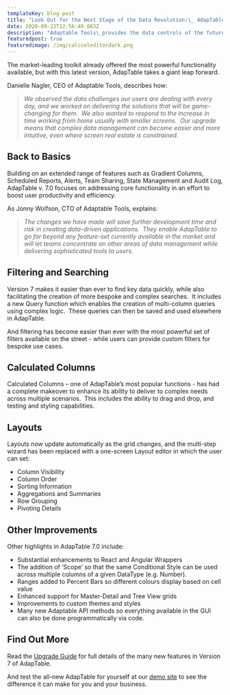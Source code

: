 ```yaml
---
templateKey: blog-post
title: "Look Out for the Next Stage of the Data Revolution:\_ AdapTable 7.0 has Arrived!"
date: 2020-09-22T12:56:40.083Z
description: "Adaptable Tools\_provides the data controls of the future with its delivery of AdapTable 7.0.\_"
featuredpost: true
featuredimage: /img/calccoleditordark.png
---
```

The market-leading toolkit already offered the most powerful functionality available, but with this latest version, AdapTable takes a giant leap forward.

Danielle Nagler, CEO of Adaptable Tools, describes how:

> _We observed the data challenges our users are dealing with every day, and we worked on delivering the solutions that will be game-changing for them.  We also wanted to respond to the increase in time working from home usually with smaller screens.  Our upgrade means that complex data management can become easier and more intuitive, even where screen real estate is constrained._

## Back to Basics 

Building on an extended range of features such as Gradient Columns, Scheduled Reports, Alerts, Team Sharing, State Management and Audit Log, AdapTable v. 7.0 focuses on addressing core functionality in an effort to boost user productivity and efficiency.

As Jonny Wolfson, CTO of Adaptable Tools, explains:

> _The changes we have made will save further development time and risk in creating data-driven applications.  They enable AdapTable to go far beyond any feature-set currently available in the market and will let teams concentrate on other areas of data management while delivering sophisticated tools to users._

## Filtering and Searching

Version 7 makes it easier than ever to find key data quickly, while also facilitating the creation of more bespoke and complex searches.  It includes a new Query function which enables the creation of multi-column queries using complex logic.  These queries can then be saved and used elsewhere in AdapTable.

And filtering has become easier than ever with the most powerful set of filters available on the street - while users can provide custom filters for bespoke use cases.

## Calculated Columns

Calculated Columns – one of AdapTable’s most popular functions - has had a complete makeover to enhance its ability to deliver to complex needs across multiple scenarios.  This includes the ability to drag and drop, and testing and styling capabilities. 

## Layouts

Layouts now update automatically as the grid changes, and the multi-step wizard has been replaced with a one-screen Layout editor in which the user can set:

* Column Visibility
* Column Order
* Sorting Information
* Aggregations and Summaries
* Row Grouping
* Pivoting Details

## Other Improvements

Other highlights in AdapTable 7.0 include:

* Substantial enhancements to React and Angular Wrappers
* The addition of ‘Scope’ so that the same Conditional Style can be used across multiple columns of a given DataType (e.g. Number).
* Ranges added to Percent Bars so different colours display based on cell value
* Enhanced support for Master-Detail and Tree View grids
* Improvements to custom themes and styles
* Many new Adaptable API methods so everything available in the GUI can also be done programmatically via code.



## Find Out More

Read the [Upgrade Guide](https://github.com/AdaptableTools/adaptable/blob/master/packages/adaptable/readme/upgrade-guides/upgrade-guide-v7.md) for full details of the many new features in Version 7 of AdapTable.

And test the all-new AdapTable for yourself at our [demo site](https://demo.adaptabletools.com/) to see the difference it can make for you and your business.
